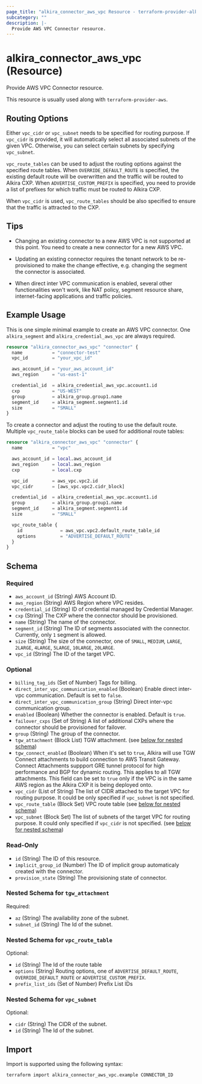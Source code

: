 ```yaml
---
page_title: "alkira_connector_aws_vpc Resource - terraform-provider-alkira"
subcategory: ""
description: |-
  Provide AWS VPC Connector resource.
---
```


# alkira_connector_aws_vpc (Resource)

Provide AWS VPC Connector resource.

This resource is usually used along with `terraform-provider-aws`.

## Routing Options

Either `vpc_cidr` or `vpc_subnet` needs to be specified for routing
purpose.  If `vpc_cidr` is provided, it will automatically select all
associated subnets of the given VPC. Otherwise, you can select
certain subnets by specifying `vpc_subnet`.

`vpc_route_tables` can be used to adjust the routing options against
the specified route tables. When `OVERRIDE_DEFAULT_ROUTE` is
specified, the existing default route will be overwritten and the
traffic will be routed to Alkira CXP.  When `ADVERTISE_CUSTOM_PREFIX`
is specified, you need to provide a list of prefixes for which traffic
must be routed to Alkira CXP.

When `vpc_cidr` is used, `vpc_route_tables` should be also specified
to ensure that the traffic is attracted to the CXP.


## Tips

* Changing an existing connector to a new AWS VPC is not supported at
  this point. You need to create a new connector for a new AWS VPC.

* Updating an existing connector requires the tenant network to be
  re-provisioned to make the change effective, e.g. changing the
  segment the connector is associated.

* When direct inter VPC communication is enabled, several other
  functionalities won't work, like NAT policy, segment resource share,
  internet-facing applications and traffic policies.


## Example Usage

This is one simple minimal example to create an AWS VPC connector. One
`alkira_segment` and `alkira_credential_aws_vpc` are always required.

```terraform
resource "alkira_connector_aws_vpc" "connector" {
  name           = "connector-test"
  vpc_id         = "your_vpc_id"

  aws_account_id = "your_aws_account_id"
  aws_region     = "us-east-1"

  credential_id  = alkira_credential_aws_vpc.account1.id
  cxp            = "US-WEST"
  group          = alkira_group.group1.name
  segment_id     = alkira_segment.segment1.id
  size           = "SMALL"
}
```

To create a connector and adjust the routing to use the default
route. Multiple `vpc_route_table` blocks can be used for additional
route tables:

```terraform
resource "alkira_connector_aws_vpc" "connector" {
  name           = "vpc"

  aws_account_id = local.aws_account_id
  aws_region     = local.aws_region
  cxp            = local.cxp

  vpc_id         = aws_vpc.vpc2.id
  vpc_cidr       = [aws_vpc.vpc2.cidr_block]

  credential_id  = alkira_credential_aws_vpc.account1.id
  group          = alkira_group.group1.name
  segment_id     = alkira_segment.segment1.id
  size           = "SMALL"

  vpc_route_table {
    id              = aws_vpc.vpc2.default_route_table_id
    options         = "ADVERTISE_DEFAULT_ROUTE"
  }
}
```

<!-- schema generated by tfplugindocs -->
## Schema

### Required

- `aws_account_id` (String) AWS Account ID.
- `aws_region` (String) AWS Region where VPC resides.
- `credential_id` (String) ID of credential managed by Credential Manager.
- `cxp` (String) The CXP where the connector should be provisioned.
- `name` (String) The name of the connector.
- `segment_id` (String) The ID of segments associated with the connector. Currently, only `1` segment is allowed.
- `size` (String) The size of the connector, one of `SMALL`, `MEDIUM`, `LARGE`, `2LARGE`, `4LARGE`, `5LARGE`, `10LARGE`, `20LARGE`.
- `vpc_id` (String) The ID of the target VPC.

### Optional

- `billing_tag_ids` (Set of Number) Tags for billing.
- `direct_inter_vpc_communication_enabled` (Boolean) Enable direct inter-vpc communication. Default is set to `false`.
- `direct_inter_vpc_communication_group` (String) Direct inter-vpc communication group.
- `enabled` (Boolean) Whether the connector is enabled. Default is `true`.
- `failover_cxps` (Set of String) A list of additional CXPs where the connector should be provisioned for failover.
- `group` (String) The group of the connector.
- `tgw_attachment` (Block List) TGW attachment. (see [below for nested schema](#nestedblock--tgw_attachment))
- `tgw_connect_enabled` (Boolean) When it's set to `true`, Alkira will use TGW Connect attachments to build connection to AWS Transit Gateway. Connect Attachments suppport GRE tunnel protocol for high performance and BGP for dynamic routing. This applies to all TGW attachments. This field can be set to `true` only if the VPC is in the same AWS region as the Alkira CXP it is being deployed onto.
- `vpc_cidr` (List of String) The list of CIDR attached to the target VPC for routing purpose. It could be only specified if `vpc_subnet` is not specified.
- `vpc_route_table` (Block Set) VPC route table (see [below for nested schema](#nestedblock--vpc_route_table))
- `vpc_subnet` (Block Set) The list of subnets of the target VPC for routing purpose. It could only specified if `vpc_cidr` is not specified. (see [below for nested schema](#nestedblock--vpc_subnet))

### Read-Only

- `id` (String) The ID of this resource.
- `implicit_group_id` (Number) The ID of implicit group automaticaly created with the connector.
- `provision_state` (String) The provisioning state of connector.

<a id="nestedblock--tgw_attachment"></a>
### Nested Schema for `tgw_attachment`

Required:

- `az` (String) The availability zone of the subnet.
- `subnet_id` (String) The Id of the subnet.


<a id="nestedblock--vpc_route_table"></a>
### Nested Schema for `vpc_route_table`

Optional:

- `id` (String) The Id of the route table
- `options` (String) Routing options, one of `ADVERTISE_DEFAULT_ROUTE`, `OVERRIDE_DEFAULT_ROUTE` or `ADVERTISE_CUSTOM_PREFIX`.
- `prefix_list_ids` (Set of Number) Prefix List IDs


<a id="nestedblock--vpc_subnet"></a>
### Nested Schema for `vpc_subnet`

Optional:

- `cidr` (String) The CIDR of the subnet.
- `id` (String) The Id of the subnet.

## Import

Import is supported using the following syntax:

```shell
terraform import alkira_connector_aws_vpc.example CONNECTOR_ID
```
